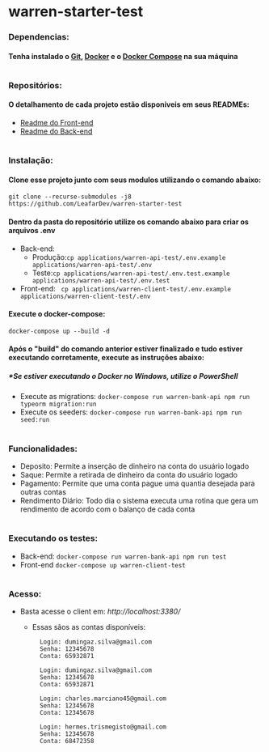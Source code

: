 # warren-starter-test

### Dependencias:

#### Tenha instalado o [Git](https://git-scm.com/downloads), [Docker](https://docs.docker.com/engine/install/) e o [Docker Compose](https://docs.docker.com/compose/install/) na sua máquina

#

### Repositórios:

#### O detalhamento de cada projeto estão disponiveis em seus READMEs:

* [Readme do Front-end](https://github.com/LeafarDev/warren-client-test/blob/main/README.md)
* [Readme do Back-end](https://github.com/LeafarDev/warren-api-test/blob/main/README.md)

#

### Instalação:

#### Clone esse projeto junto com seus modulos utilizando o comando abaixo:

```git clone --recurse-submodules -j8 https://github.com/LeafarDev/warren-starter-test```

#### Dentro da pasta do repositório utilize os comando abaixo para criar os arquivos .env

* Back-end:
    * Produção:``` cp applications/warren-api-test/.env.example applications/warren-api-test/.env ```
    * Teste:``` cp applications/warren-api-test/.env.test.example applications/warren-api-test/.env.test ```
* Front-end:
  ``` cp applications/warren-client-test/.env.example applications/warren-client-test/.env```

#### Execute o docker-compose:

```docker-compose up --build -d```

#### Após o "build" do comando anterior estiver finalizado e tudo estiver executando corretamente, execute as instruções abaixo:

##### *Se estiver executando o Docker no Windows, utilize o PowerShell

* Execute as migrations: ```docker-compose run warren-bank-api npm run typeorm migration:run```
* Execute os seeders: ```docker-compose run warren-bank-api npm run seed:run```

#

### Funcionalidades:

* Deposito: Permite a inserção de dinheiro na conta do usuário logado
* Saque: Permite a retirada de dinheiro da conta do usuário logado
* Pagamento: Permite que uma conta pague uma quantia desejada para outras contas
* Rendimento Diário: Todo dia o sistema executa uma rotina que gera um rendimento de acordo com o balanço de cada conta

#

### Executando os testes:

* Back-end: ```docker-compose run warren-bank-api npm run test```
* Front-end ```docker-compose up warren-client-test```

#

### Acesso:

* Basta acesse o client em: *http://localhost:3380/*
    * Essas sãos as contas disponíveis:
      ```
        Login: dumingaz.silva@gmail.com
        Senha: 12345678
        Conta: 65932871
      ```

      ```
        Login: dumingaz.silva@gmail.com
        Senha: 12345678
        Conta: 65932871
      ```

      ```
        Login: charles.marciano45@gmail.com
        Senha: 12345678
        Conta: 12345678
      ```

      ```
        Login: hermes.trismegisto@gmail.com
        Senha: 12345678
        Conta: 68472358
      ```

